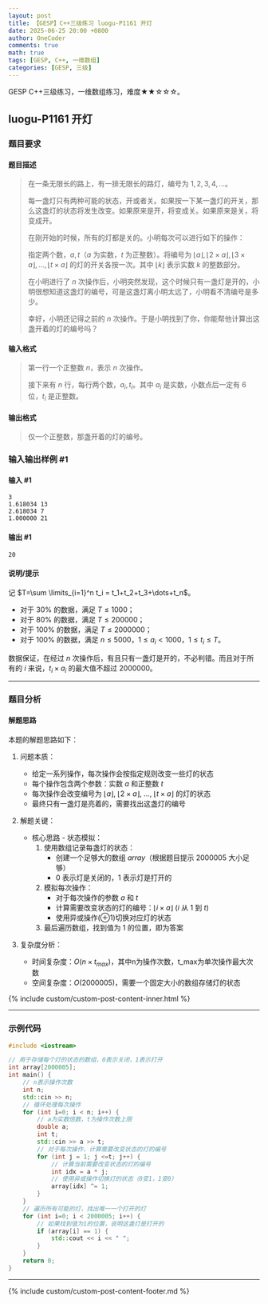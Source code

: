 ```yaml
---
layout: post
title: 【GESP】C++三级练习 luogu-P1161 开灯
date: 2025-06-25 20:00 +0800
author: OneCoder
comments: true
math: true
tags: [GESP, C++, 一维数组]
categories: [GESP, 三级]
---
```

GESP C++三级练习，一维数组练习，难度★★☆☆☆。

<!--more-->

## luogu-P1161 开灯

### 题目要求

#### 题目描述

>在一条无限长的路上，有一排无限长的路灯，编号为 $1,2,3,4,\dots$。
>
>每一盏灯只有两种可能的状态，开或者关。如果按一下某一盏灯的开关，那么这盏灯的状态将发生改变。如果原来是开，将变成关。如果原来是关，将变成开。
>
>在刚开始的时候，所有的灯都是关的。小明每次可以进行如下的操作：
>
>指定两个数，$a,t$（$a$ 为实数，$t$ 为正整数）。将编号为 $\lfloor a\rfloor,\lfloor 2 \times a\rfloor,\lfloor3 \times a\rfloor,\dots,\lfloor t  \times a\rfloor$ 的灯的开关各按一次。其中 $\lfloor k \rfloor$ 表示实数 $k$ 的整数部分。
>
>在小明进行了 $n$ 次操作后，小明突然发现，这个时候只有一盏灯是开的，小明很想知道这盏灯的编号，可是这盏灯离小明太远了，小明看不清编号是多少。
>
>幸好，小明还记得之前的 $n$ 次操作。于是小明找到了你，你能帮他计算出这盏开着的灯的编号吗？

#### 输入格式

>第一行一个正整数 $n$，表示 $n$ 次操作。
>
>接下来有 $n$ 行，每行两个数，$a_i,t_i$。其中 $a_i$ 是实数，小数点后一定有 $6$ 位，$t_i$ 是正整数。

#### 输出格式

>仅一个正整数，那盏开着的灯的编号。

### 输入输出样例 #1

#### 输入 #1

```plaintext
3
1.618034 13
2.618034 7
1.000000 21
```

#### 输出 #1

```plaintext
20
```

#### 说明/提示

记 $T=\sum \limits_{i=1}^n t_i = t_1+t_2+t_3+\dots+t_n$。

- 对于 $30\%$ 的数据，满足 $T \le 1000$；
- 对于 $80\%$ 的数据，满足 $T \le 200000$；
- 对于 $100\%$ 的数据，满足 $T \le 2000000$；
- 对于 $100\%$ 的数据，满足 $n \le 5000$，$1 \le a_i<1000$，$1 \le t_i \le T$。

数据保证，在经过 $n$ 次操作后，有且只有一盏灯是开的，不必判错。而且对于所有的 $i$ 来说，$t_i\times a_i$ 的最大值不超过 $2000000$。

---

### 题目分析

#### 解题思路

本题的解题思路如下：

1. 问题本质：
   - 给定一系列操作，每次操作会按指定规则改变一些灯的状态
   - 每个操作包含两个参数：实数 $a$ 和正整数 $t$
   - 每次操作会改变编号为 $\lfloor a \rfloor$, $\lfloor 2 \times a \rfloor$, ..., $\lfloor t \times a \rfloor$ 的灯的状态
   - 最终只有一盏灯是亮着的，需要找出这盏灯的编号

2. 解题关键：
   - 核心思路 - 状态模拟：
     1. 使用数组记录每盏灯的状态：
        - 创建一个足够大的数组 $array$（根据题目提示 $2000005$ 大小足够）
        - $0$ 表示灯是关闭的，$1$ 表示灯是打开的
     2. 模拟每次操作：
        - 对于每次操作的参数 $a$ 和 $t$
        - 计算需要改变状态的灯的编号：$\lfloor i \times a \rfloor$ ($i$ 从 $1$ 到 $t$)
        - 使用异或操作($\oplus 1$)切换对应灯的状态
     3. 最后遍历数组，找到值为 $1$ 的位置，即为答案

3. 复杂度分析：
   - 时间复杂度：$O(n \times t_{max})$，其中n为操作次数，t_max为单次操作最大次数
   - 空间复杂度：$O(2000005)$，需要一个固定大小的数组存储灯的状态

{% include custom/custom-post-content-inner.html %}

---

### 示例代码

```cpp
#include <iostream>

// 用于存储每个灯的状态的数组，0表示关闭，1表示打开
int array[2000005];
int main() {
    // n表示操作次数
    int n;
    std::cin >> n;
    // 循环处理每次操作
    for (int i=0; i < n; i++) {
        // a为实数倍数，t为操作次数上限
        double a;
        int t;
        std::cin >> a >> t;
        // 对于每次操作，计算需要改变状态的灯的编号
        for (int j = 1; j <=t; j++) {
            // 计算当前需要改变状态的灯的编号
            int idx = a * j;
            // 使用异或操作切换灯的状态（0变1，1变0）
            array[idx] ^= 1;
        }
    }
    // 遍历所有可能的灯，找出唯一一个打开的灯
    for (int i=0; i < 2000005; i++) {
        // 如果找到值为1的位置，说明这盏灯是打开的
        if (array[i] == 1) {
            std::cout << i << " ";
        }
    }
    return 0;
}             
```

---

{% include custom/custom-post-content-footer.md %}
